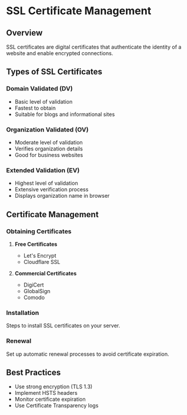 # SSL Certificate Management

## Overview

SSL certificates are digital certificates that authenticate the identity of a website and enable encrypted connections.

## Types of SSL Certificates

### Domain Validated (DV)
- Basic level of validation
- Fastest to obtain
- Suitable for blogs and informational sites

### Organization Validated (OV)
- Moderate level of validation
- Verifies organization details
- Good for business websites

### Extended Validation (EV)
- Highest level of validation
- Extensive verification process
- Displays organization name in browser

## Certificate Management

### Obtaining Certificates

1. **Free Certificates**
   - Let's Encrypt
   - Cloudflare SSL

2. **Commercial Certificates**
   - DigiCert
   - GlobalSign
   - Comodo

### Installation

Steps to install SSL certificates on your server.

### Renewal

Set up automatic renewal processes to avoid certificate expiration.

## Best Practices

- Use strong encryption (TLS 1.3)
- Implement HSTS headers
- Monitor certificate expiration
- Use Certificate Transparency logs